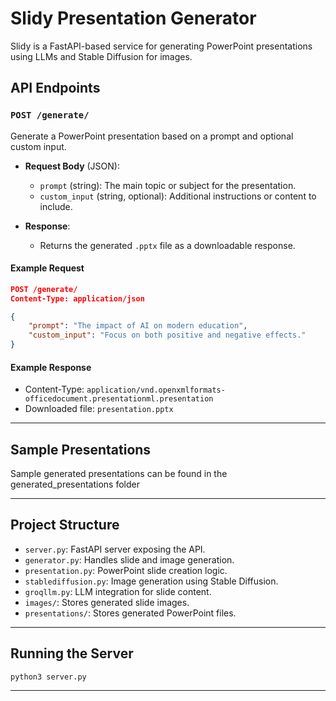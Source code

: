 # Slidy Presentation Generator

Slidy is a FastAPI-based service for generating PowerPoint presentations using LLMs and Stable Diffusion for images.

## API Endpoints

### `POST /generate/`

Generate a PowerPoint presentation based on a prompt and optional custom input.

- **Request Body** (JSON):
    - `prompt` (string): The main topic or subject for the presentation.
    - `custom_input` (string, optional): Additional instructions or content to include.

- **Response**:
    - Returns the generated `.pptx` file as a downloadable response.

#### Example Request

```json
POST /generate/
Content-Type: application/json

{
    "prompt": "The impact of AI on modern education",
    "custom_input": "Focus on both positive and negative effects."
}
```

#### Example Response

- Content-Type: `application/vnd.openxmlformats-officedocument.presentationml.presentation`
- Downloaded file: `presentation.pptx`

---

## Sample Presentations

Sample generated presentations can be found in the generated_presentations folder

---

## Project Structure

- `server.py`: FastAPI server exposing the API.
- `generator.py`: Handles slide and image generation.
- `presentation.py`: PowerPoint slide creation logic.
- `stablediffusion.py`: Image generation using Stable Diffusion.
- `groqllm.py`: LLM integration for slide content.
- `images/`: Stores generated slide images.
- `presentations/`: Stores generated PowerPoint files.

---

## Running the Server

```
python3 server.py
```

---